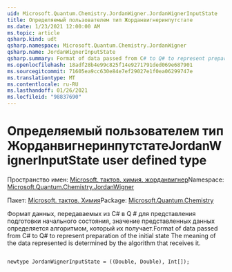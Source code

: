 ```yaml
---
uid: Microsoft.Quantum.Chemistry.JordanWigner.JordanWignerInputState
title: Определяемый пользователем тип Жорданвигнеринпутстате
ms.date: 1/23/2021 12:00:00 AM
ms.topic: article
qsharp.kind: udt
qsharp.namespace: Microsoft.Quantum.Chemistry.JordanWigner
qsharp.name: JordanWignerInputState
qsharp.summary: Format of data passed from C# to Q# to represent preparation of the initial state The meaning of the data represented is determined by the algorithm that receives it.
ms.openlocfilehash: 18adf28b4e99c825f14e9271791ded069e687901
ms.sourcegitcommit: 71605ea9cc630e84e7ef29027e1f0ea06299747e
ms.translationtype: MT
ms.contentlocale: ru-RU
ms.lasthandoff: 01/26/2021
ms.locfileid: "98837690"
---
```

# <a name="jordanwignerinputstate-user-defined-type"></a><span data-ttu-id="8e098-102">Определяемый пользователем тип Жорданвигнеринпутстате</span><span class="sxs-lookup"><span data-stu-id="8e098-102">JordanWignerInputState user defined type</span></span>

<span data-ttu-id="8e098-103">Пространство имен: [Microsoft. тактов. химия. жорданвигнер](xref:Microsoft.Quantum.Chemistry.JordanWigner)</span><span class="sxs-lookup"><span data-stu-id="8e098-103">Namespace: [Microsoft.Quantum.Chemistry.JordanWigner](xref:Microsoft.Quantum.Chemistry.JordanWigner)</span></span>

<span data-ttu-id="8e098-104">Пакет: [Microsoft. тактов. Химия](https://nuget.org/packages/Microsoft.Quantum.Chemistry)</span><span class="sxs-lookup"><span data-stu-id="8e098-104">Package: [Microsoft.Quantum.Chemistry](https://nuget.org/packages/Microsoft.Quantum.Chemistry)</span></span>


<span data-ttu-id="8e098-105">Формат данных, передаваемых из C# в Q # для представления подготовки начального состояния, значение представленных данных определяется алгоритмом, который их получает.</span><span class="sxs-lookup"><span data-stu-id="8e098-105">Format of data passed from C# to Q# to represent preparation of the initial state The meaning of the data represented is determined by the algorithm that receives it.</span></span>

```qsharp

newtype JordanWignerInputState = ((Double, Double), Int[]);
```

